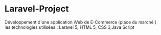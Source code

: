 # Laravel-Project
Développement d'une application Web de E-Commerce (place du marché ) les technologies utilisées : Laravel 5, HTML 5, CSS 3,Java Script
